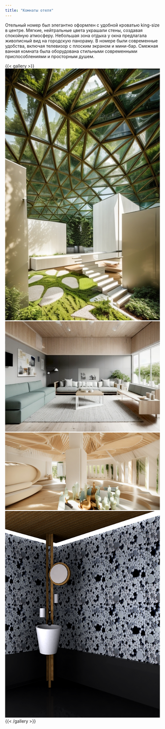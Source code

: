 ```yaml
---
title: "Комнаты отеля"
---
```


Отельный номер был элегантно оформлен с удобной кроватью king-size в центре. Мягкие, нейтральные цвета украшали стены, создавая спокойную атмосферу. Небольшая зона отдыха у окна предлагала живописный вид на городскую панораму. В номере были современные удобства, включая телевизор с плоским экраном и мини-бар. Смежная ванная комната была оборудована стильными современными приспособлениями и просторным душем.

{{< gallery >}}
<img src="featured.png" class="grid-w50 md:grid-w33 xl:grid-w25" />
<img src="interior_01.png" class="grid-w50 md:grid-w33 xl:grid-w25" />
<img src="interior_02.png" class="grid-w50 md:grid-w33 xl:grid-w25" />
<img src="interior_03.png" class="grid-w50 md:grid-w33 xl:grid-w25" />
{{< /gallery >}}
